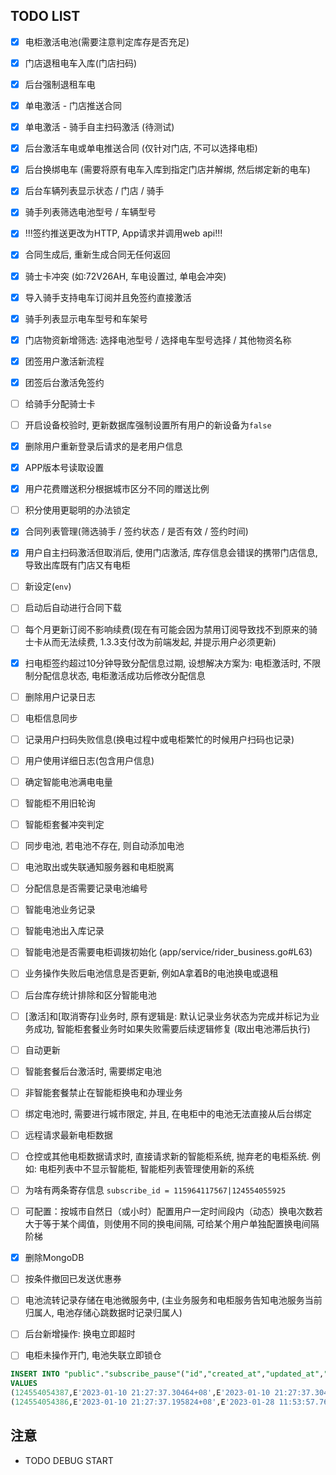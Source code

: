 ## TODO LIST

- [x] 电柜激活电池(需要注意判定库存是否充足)
- [x] 门店退租电车入库(门店扫码)
- [x] 后台强制退租车电
- [x] 单电激活 - 门店推送合同
- [x] 单电激活 - 骑手自主扫码激活 (待测试)
- [x] 后台激活车电或单电推送合同 (仅针对门店, 不可以选择电柜)
- [x] 后台换绑电车 (需要将原有电车入库到指定门店并解绑, 然后绑定新的电车)
- [x] 后台车辆列表显示状态 / 门店 / 骑手
- [x] 骑手列表筛选电池型号 / 车辆型号
- [x] !!!签约推送更改为HTTP, App请求并调用web api!!!
- [x] 合同生成后, 重新生成合同无任何返回
- [x] 骑士卡冲突 (如:72V26AH, 车电设置过, 单电会冲突)
- [x] 导入骑手支持电车订阅并且免签约直接激活
- [x] 骑手列表显示电车型号和车架号
- [x] 门店物资新增筛选: 选择电池型号 / 选择电车型号选择 / 其他物资名称
- [x] 团签用户激活新流程
- [x] 团签后台激活免签约
- [ ] 给骑手分配骑士卡
- [ ] 开启设备校验时, 更新数据库强制设置所有用户的新设备为`false`
- [x] 删除用户重新登录后请求的是老用户信息
- [x] APP版本号读取设置
- [x] 用户花费赠送积分根据城市区分不同的赠送比例
- [ ] 积分使用更聪明的办法锁定
- [x] 合同列表管理(筛选骑手 / 签约状态 / 是否有效 / 签约时间)
- [x] 用户自主扫码激活但取消后, 使用门店激活, 库存信息会错误的携带门店信息, 导致出库既有门店又有电柜
- [ ] 新设定(`env`)
- [ ] 启动后自动进行合同下载
- [ ] 每个月更新订阅不影响续费(现在有可能会因为禁用订阅导致找不到原来的骑士卡从而无法续费, 1.3.3支付改为前端发起, 并提示用户必须更新)
- [x] 扫电柜签约超过10分钟导致分配信息过期, 设想解决方案为: 电柜激活时, 不限制分配信息状态, 电柜激活成功后修改分配信息
- [ ] 删除用户记录日志
- [ ] 电柜信息同步
- [ ] 记录用户扫码失败信息(换电过程中或电柜繁忙的时候用户扫码也记录)
- [ ] 用户使用详细日志(包含用户信息)
- [ ] 确定智能电池满电电量
- [ ] 智能柜不用旧轮询
- [ ] 智能柜套餐冲突判定
- [ ] 同步电池, 若电池不存在, 则自动添加电池
- [ ] 电池取出或失联通知服务器和电柜脱离
- [ ] 分配信息是否需要记录电池编号
- [ ] 智能电池业务记录
- [ ] 智能电池出入库记录
- [ ] 智能电池是否需要电柜调拨初始化 (app/service/rider_business.go#L63)
- [ ] 业务操作失败后电池信息是否更新, 例如A拿着B的电池换电或退租
- [ ] 后台库存统计排除和区分智能电池
- [ ] [激活]和[取消寄存]业务时, 原有逻辑是: 默认记录业务状态为完成并标记为业务成功, 智能柜套餐业务时如果失败需要后续逻辑修复 (取出电池滞后执行)
- [ ] 自动更新
- [ ] 智能套餐后台激活时, 需要绑定电池
- [ ] 非智能套餐禁止在智能柜换电和办理业务
- [ ] 绑定电池时, 需要进行城市限定, 并且, 在电柜中的电池无法直接从后台绑定
- [ ] 远程请求最新电柜数据
- [ ] 仓控或其他电柜数据请求时, 直接请求新的智能柜系统, 抛弃老的电柜系统. 例如: 电柜列表中不显示智能柜, 智能柜列表管理使用新的系统
- [ ] 为啥有两条寄存信息 `subscribe_id = 115964117567|124554055925`
- [ ] 可配置：按城市自然日（或小时）配置用户一定时间段内（动态）换电次数若大于等于某个阈值，则使用不同的换电间隔, 可给某个用户单独配置换电间隔阶梯
- [x] 删除MongoDB
- [ ] 按条件撤回已发送优惠券
- [ ] 电池流转记录存储在电池微服务中, (主业务服务和电柜服务告知电池服务当前归属人, 电池存储心跳数据时记录归属人)
- [ ] 后台新增操作: 换电立即超时
- [ ] 电柜未操作开门, 电池失联立即锁仓


```sql
INSERT INTO "public"."subscribe_pause"("id","created_at","updated_at","deleted_at","creator","last_modifier","remark","start_at","end_at","days","subscribe_id","rider_id","employee_id","end_employee_id","end_modifier","city_id","store_id","end_store_id","cabinet_id","end_cabinet_id","overdue_days","pause_overdue","suspend_days")
VALUES
(124554054387,E'2023-01-10 21:27:37.30464+08',E'2023-01-10 21:27:37.304641+08',NULL,NULL,NULL,NULL,E'2023-01-10 21:27:37.304638+08',NULL,NULL,115964117567,98784248510,NULL,NULL,NULL,410100,NULL,NULL,17179869463,NULL,0,FALSE,0),
(124554054386,E'2023-01-10 21:27:37.195824+08',E'2023-01-28 11:53:57.767333+08',NULL,NULL,NULL,NULL,E'2023-01-10 21:27:37.195822+08',NULL,17,115964117567,98784248510,NULL,NULL,NULL,410100,NULL,NULL,17179869463,NULL,0,FALSE,0); 
```

## 注意

- TODO DEBUG START